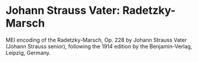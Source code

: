 # Johann Strauss Vater: Radetzky-Marsch

MEI encoding of the Radetzky-Marsch, Op. 228 by Johann Strauss Vater (Johann Strauss senior), following the 1914 edition by the Benjamin-Verlag, Leipzig, Germany.
